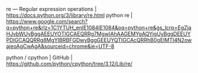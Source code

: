 re — Regular expression operations | https://docs.python.org/3/library/re.html
python re | https://www.google.com/search?q=python+re&rlz=1C1YTUH_enIE1084IE1084&oq=python+re&gs_lcrp=EgZjaHJvbWUyBggAEEUYOTIGCAEQRRg7MgwIAhAAGEMYgAQYigUyBggDEEUYPDIGCAQQRRg8MgYIBRBFGDwyBggGEEUYQTIGCAcQRRhB0gEIMTI4N2owajeoAgCwAgA&sourceid=chrome&ie=UTF-8

python / cpython | GitHub | https://github.com/python/cpython/tree/3.12/Lib/re/